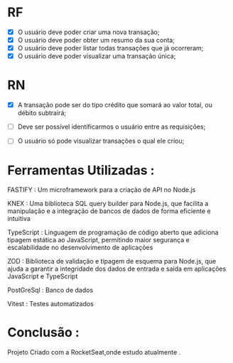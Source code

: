 # RF

- [x] O usuário deve poder criar uma nova transação;
- [x] O usuário deve poder obter um resumo da sua conta;
- [x] O usuário deve poder listar todas transações que já ocorreram;
- [x] O usuário deve poder visualizar uma transação única;

# RN

- [x] A transação pode ser do tipo crédito que somará ao valor total, ou débito subtrairá;
- [ ] Deve ser possível identificarmos o usuário entre as requisições;
- [ ] O usuário só pode visualizar transações o qual ele criou;




Ferramentas Utilizadas :
=
FASTIFY : Um microframework para a criação de API no Node.js

KNEX : Uma biblioteca SQL query builder para Node.js, que facilita a manipulação e a integração de bancos de dados de forma eficiente e intuitiva

TypeScript : Linguagem de programação de código aberto que adiciona tipagem estática ao JavaScript, permitindo maior segurança e escalabilidade no desenvolvimento de aplicações

ZOD : Biblioteca de validação e tipagem de esquema para Node.js, que ajuda a garantir a integridade dos dados de entrada e saída em aplicações JavaScript e TypeScript

PostGreSql : Banco de dados

Vitest : Testes automatizados

Conclusão :
=

Projeto Criado com a RocketSeat,onde estudo atualmente .
